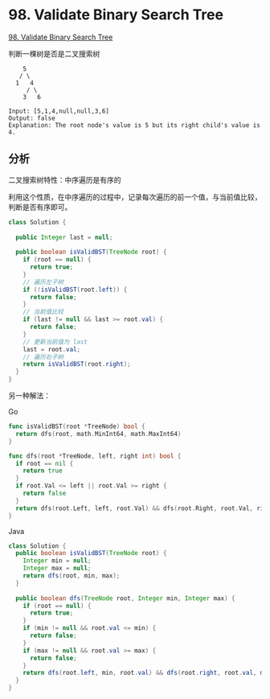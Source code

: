 # 98. Validate Binary Search Tree

[98. Validate Binary Search Tree](https://leetcode.com/problems/validate-binary-search-tree/)

判断一棵树是否是二叉搜索树

```
    5
   / \
  1   4
     / \
    3   6

Input: [5,1,4,null,null,3,6]
Output: false
Explanation: The root node's value is 5 but its right child's value is 4.
```

## 分析

二叉搜索树特性：中序遍历是有序的

利用这个性质，在中序遍历的过程中，记录每次遍历的前一个值，与当前值比较，判断是否有序即可。

```java
class Solution {
  
  public Integer last = null;
  
  public boolean isValidBST(TreeNode root) {
    if (root == null) {
      return true;
    }
    // 遍历左子树
    if (!isValidBST(root.left)) {
      return false;
    }
    // 当前值比较
    if (last != null && last >= root.val) {
      return false;
    }
    // 更新当前值为 last
    last = root.val;
    // 遍历右子树
    return isValidBST(root.right);
  }
}
```

另一种解法：

Go

```go
func isValidBST(root *TreeNode) bool {
  return dfs(root, math.MinInt64, math.MaxInt64)
}

func dfs(root *TreeNode, left, right int) bool {
  if root == nil {
    return true
  }
  if root.Val <= left || root.Val >= right {
    return false
  }
  return dfs(root.Left, left, root.Val) && dfs(root.Right, root.Val, right)
}
```

Java

```java
class Solution {
  public boolean isValidBST(TreeNode root) {
    Integer min = null;
    Integer max = null;
    return dfs(root, min, max);
  }
  
  public boolean dfs(TreeNode root, Integer min, Integer max) {
    if (root == null) {
      return true;
    }
    if (min != null && root.val <= min) {
      return false;
    }
    if (max != null && root.val >= max) {
      return false;
    }
    return dfs(root.left, min, root.val) && dfs(root.right, root.val, max);
  }
}
```
